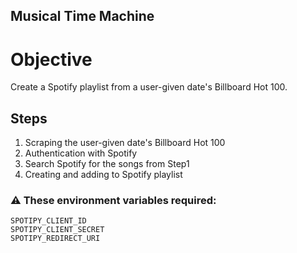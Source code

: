 ## Musical Time Machine

# Objective

Create a Spotify playlist from a user-given date's Billboard Hot 100.

## Steps
1) Scraping the user-given date's Billboard Hot 100
2) Authentication with Spotify
3) Search Spotify for the songs from Step1
4) Creating and adding to Spotify playlist

### ⚠️ These environment variables required:
```commandline
SPOTIPY_CLIENT_ID
SPOTIPY_CLIENT_SECRET
SPOTIPY_REDIRECT_URI
```
